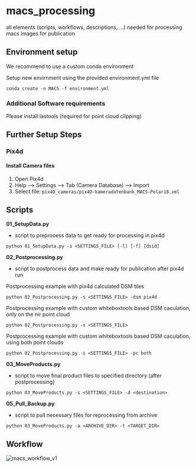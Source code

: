 # macs_processing

all elements (scripts, workflows, descriptions, ...) needed for processing macs images for publication

## Environment setup

We recommend to use a custom conda environment

Setup new envirnment using the provided environment.yml file

`conda create -n MACS -f environment.yml`

### Additional Software requirements

Please install lastools (required for point cloud clipping)

## Further Setup Steps

### Pix4d

#### Install Camera files

1. Open Pix4d
2. Help --> Settings --> Tab (Camera Database) --> Import
3. Select file: `pix4D_cameras/pix4D-kameradatenbank_MACS-Polar18.xml`

## Scripts

**01_SetupData.py**

* script to preprocess data to get ready for processing in pix4d

`python 01_SetupData.py -s <SETTINGS_FILE> [-l] [-f] [dsid]`

**02_Postprocessing.py**

* script to postprocess data and make ready for publication after pix4d run

Postprocessing example with pix4d calculated DSM tiles

`python 02_Postprocessing.py -s <SETTINGS_FILE> -dsm pix4d`

Postprocessing example with custom whiteboxtools based DSM caculation, only on the nir point cloud

`python 02_Postprocessing.py -s <SETTINGS_FILE>`

Postprocessing example with custom whiteboxtools based DSM caculation, using both point clouds

`python 02_Postprocessing.py -s <SETTINGS_FILE> -pc both`

**03_MoveProducts.py**
* script to move final product files to specified directory (after postprocessing)

`python 03_MoveProducts.py -s <SETTINGS_FILE> -d <destination>`

**05_Pull_Backup.py**
* script to pull necessary files for reprocessing from archive

`python 03_MoveProducts.py -a <ARCHIVE_DIR> -t <TARGET_DIR>`

## Workflow

![macs_workflow_v1](https://user-images.githubusercontent.com/40014163/148205796-97045090-e266-48f8-b357-7eaaa8d41b9f.png)
